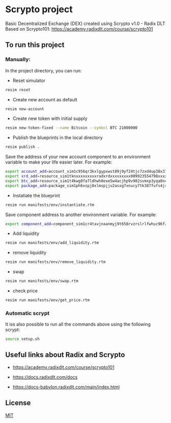 # Scrypto project

Basic Decentralized Exchange (DEX) created using Scrypto v1.0 - Radix DLT
Based on Scrypto101: https://academy.radixdlt.com/course/scrypto101

## To run this project

### Manually:

In the project directory, you can run:

- Reset simulator
``` bash 
resim reset 
```

- Create new account as default
``` bash
resim new-account
```

- Create new token with initial supply
```bash
resim new-token-fixed --name Bitcoin --symbol BTC 21000000
```

- Publish the blueprints in the local directory
``` bash
resim publish .
```

Save the address of your new account component to an environment variable to make your life easier later. For example:

``` bash
export account_add=account_sim1c956qr3kxlgypxwst89j9yf24tjc7zxd4up38x37zr6q4jxdx9rhma
export xrd_add=resource_sim1tknxxxxxxxxxradxrdxxxxxxxxx009923554798xxxxxxxxxakj8n3
export btc_add=resource_sim1t4kwg8fa7ldhwh8exe5w4acjhp9v982svmxp3yqa8ncruad4pf6m22
export package_add=package_sim1ph6xspj0xlmspjju2asxg7xnucy7tk387fufs4jrfwsvt85wvqf70a
```

- Instatiate the blueprint

``` bash
resim run manifests/env/instantiate.rtm
```


Save component address to another environment variable. For example:
``` bash
export component_add=component_sim1cr4tavjnaanmyj9t658rvzrslrlfwhuc96fzj4mnj2c8xnuzenqnzf
```

- Add liquidity

``` bash
resim run manifests/env/add_liquidity.rtm
```

- remove liquidity

``` bash
resim run manifests/env/remove_liquidity.rtm
```

- swap

``` bash
resim run manifests/env/swap.rtm
```

- check price

``` bash
resim run manifests/env/get_price.rtm
```

### Automatic scrypt

It iss also possible to run all the commands above using the following scrypt:

```bash
source setup.sh
```


## Useful links about Radix and Scrypto

- https://academy.radixdlt.com/course/scrypto101

- https://docs.radixdlt.com/docs

- https://docs-babylon.radixdlt.com/main/index.html

## License

[MIT](https://choosealicense.com/licenses/mit/)
